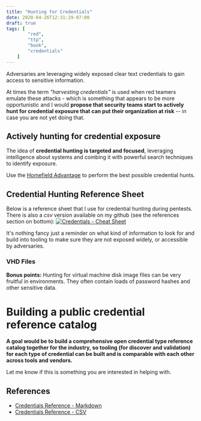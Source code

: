 ```yaml
---
title: "Hunting for Credentials"
date: 2020-04-26T12:31:29-07:00
draft: true
tags: [
        "red",
        "ttp",
        "book",
        "credentials"
    ]
---
```


Adversaries are leveraging widely exposed clear text credentials to gain access to sensitive information. 

At times the term *"harvesting credentials"* is used when red teamers emulate these attacks - which is something that appears to be more opportunistic and I would **propose that security teams start to actively hunt for credential exposure that can put their organization at risk** -- in case you are not yet doing that.

## Actively hunting for credential exposure

The idea of **credential hunting is targeted and focused**, leveraging intelligence about systems and combing it with powerful search techniques to identify exposure. 

Use the [Homefield Advantage](https://wunderwuzzi23.github.io/blog/posts/homefield-advantage/) to perform the best possible credential hunts. 


## Credential Hunting Reference Sheet

Below is a reference sheet that I use for credential hunting during pentests. There is also a *csv* version available on my github (see the references section on bottom): 
[![Credentials - Cheat Sheet](/blog/images/2020/hunting-for-credentials-cheat-sheet.png)](/blog/images/2020/hunting-for-credentials-cheat-sheet.png)

It's nothing fancy just a reminder on what kind of information to look for and build into tooling to make sure they are not exposed widely, or accessible by adversaries. 

### VHD Files

**Bonus points:** Hunting for virtual machine disk image files can be very fruitful in environments. They often contain loads of password hashes and other sensitive data. 

# Building a public credential reference catalog

**A goal would be to build a comprehensive open credential type reference catalog together for the industry, so tooling (for discover and validation) for each type of credential can be built and is comparable with each other across tools and vendors.**

Let me know if this is something you are interested in helping with.

## References
* [Credentials Reference - Markdown](https://github.com/wunderwuzzi23/scratch/blob/master/creds.md)
* [Credentials Reference - CSV](https://github.com/wunderwuzzi23/scratch/blob/master/creds.csv)